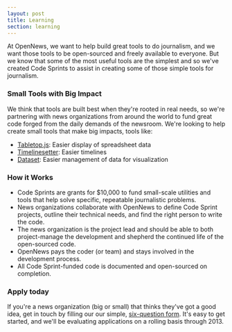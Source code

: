 ```yaml
---
layout: post
title: Learning
section: learning
---
```

<p class="bodybig">
At OpenNews, we want to help build great tools to do journalism, and we want those tools to be open-sourced and freely available to everyone. But we know  that some of the most useful tools are the simplest and so we've created Code Sprints to assist in creating some of those simple tools for journalism.
</p>
<h3>Small Tools with Big Impact</h3>
<p>We think that tools are built best when they're rooted in real needs, so we're partnering with news organizations from around the world to fund great code forged from the daily demands of the newsroom. We're looking to help create small tools that make big impacts, tools like:
<ul>
<li><a href="https://github.com/jsoma/tabletop">Tabletop.js</a>: Easier display of spreadsheet data
<li><a href="http://propublica.github.com/timeline-setter/">Timelinesetter</a>: Easier timelines
<li><a href="http://misoproject.com/dataset/">Dataset</a>: Easier management of data for visualization
</ul>

<h3>How it Works</h3>
<ul>
<li>Code Sprints are grants for $10,000 to fund small-scale utilities and tools that help solve specific, repeatable journalistic problems.
<li>News organizations collaborate with OpenNews to define Code Sprint projects, outline their technical needs, and find the right person to write the code.
<li>The news organization is the project lead and should be able to both project-manage the development and shepherd the continued  life of the open-sourced code.
<li>OpenNews pays the coder (or team) and stays involved in the development process.
<li>All Code Sprint-funded code is documented and open-sourced on completion.
</ul>
<h3>Apply today</h3>
<p>If you're a news organization (big or small) that thinks they've got a good idea, get in touch by filling our our simple, <a href="https://donate.mozilla.org/page/signup/opennews-code-sprint-grant-application">six-question form</a>. It's easy to get started, and we'll be evaluating applications on a rolling basis through 2013.